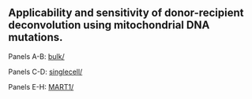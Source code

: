 ## Applicability and sensitivity of donor-recipient deconvolution using mitochondrial DNA mutations.

Panels A-B: [bulk/](bulk)

Panels C-D: [singlecell/](singlecell)

Panels E-H: [MART1/](MART1)
